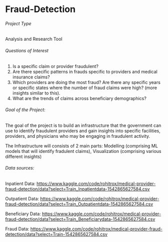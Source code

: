 # Fraud-Detection

###### Project Type
Analysis and Research Tool

###### Questions of Interest
1. Is a specific claim or provider fraudulent?
2. Are there specific patterns in frauds specific to providers and medical insurance claims? 
3. Which providers are doing the most fraud? Are there any specific years or specific states where the number of fraud claims were high? (more insights similar to this).
4. What are the trends of claims across beneficiary demographics?

###### Goal of the Project:
The goal of the project is to build an infrastructure that the government can use to identify fraudulent providers and gain insights into specific facilities, providers, and physicians who may be engaging in fraudulent activity.

The Infrastructure will consists of 2 main parts: Modelling (comprising ML models that will identify fradulent claims), Visualization (comprising various different insights)

###### Data sources:
Inpatient Data: https://www.kaggle.com/code/rohitrox/medical-provider-fraud-detection/data?select=Train_Inpatientdata-1542865627584.csv

Outpatient Data: https://www.kaggle.com/code/rohitrox/medical-provider-fraud-detection/data?select=Train_Outpatientdata-1542865627584.csv

Beneficiary Data: https://www.kaggle.com/code/rohitrox/medical-provider-fraud-detection/data?select=Train_Beneficiarydata-1542865627584.csv

Fraud Data: https://www.kaggle.com/code/rohitrox/medical-provider-fraud-detection/data?select=Train-1542865627584.csv
